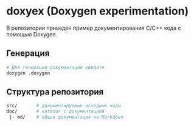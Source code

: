 # doxyex (Doxygen experimentation)

В репозитории приведен пример документирования С/С++ кода с помощью Doxygen.

## Генерация

```bash
# Для генерации документации введите
doxygen .doxygen
```

## Структура репозитория

```bash
src/       # документируемые исходные коды
doc/       # каталог с документацией
 |- md/    # общая документация на Markdown
```